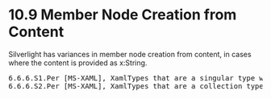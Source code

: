 <html dir="LTR" xmlns:mshelp="http://msdn.microsoft.com/mshelp" xmlns:ddue="http://ddue.schemas.microsoft.com/authoring/2003/5" xmlns:xlink="http://www.w3.org/1999/xlink" xmlns:tool="http://www.microsoft.com/tooltip"><body><input type="hidden" id="userDataCache" class="userDataStyle"><input type="hidden" id="hiddenScrollOffset"><img id="dropDownImage" style="display:none; height:0; width:0;" src="../local/drpdown.gif"><img id="dropDownHoverImage" style="display:none; height:0; width:0;" src="../local/drpdown_orange.gif"><img id="collapseImage" style="display:none; height:0; width:0;" src="../local/collapse.gif"><img id="expandImage" style="display:none; height:0; width:0;" src="../local/exp.gif"><img id="collapseAllImage" style="display:none; height:0; width:0;" src="../local/collall.gif"><img id="expandAllImage" style="display:none; height:0; width:0;" src="../local/expall.gif"><img id="copyImage" style="display:none; height:0; width:0;" src="../local/copycode.gif"><img id="copyHoverImage" style="display:none; height:0; width:0;" src="../local/copycodeHighlight.gif"><div id="header"><h1 class="heading">10.9 Member Node Creation from Content</h1></div><div id="mainSection"><div id="mainBody"><div id="allHistory" class="saveHistory" onsave="saveAll()" onload="loadAll()"></div>
			<div id="sectionSection0" class="section" name="collapseableSection"><content xmlns="http://ddue.schemas.microsoft.com/authoring/2003/5" xmlns:wsd="http://wsdev.schemas.microsoft.com/authoring/2008/2" xmlns:msxsl="urn:schemas-microsoft-com:xslt" xmlns:script="urn:script" xmlns:build="urn:build">
				</content></div><div id="sectionSection1" class="section" name="collapseableSection"><content xmlns="http://ddue.schemas.microsoft.com/authoring/2003/5" xmlns:wsd="http://wsdev.schemas.microsoft.com/authoring/2008/2" xmlns:msxsl="urn:schemas-microsoft-com:xslt" xmlns:script="urn:script" xmlns:build="urn:build">
					<p xmlns="">Silverlight has variances in member node creation from content, in cases where the content is provided as x:String.</p>
					<div id="code" xmlns=""><pre>6.6.6.S1.Per [MS-XAML], XamlTypes that are a singular type where x:String exists in [assignable to] should be processed as string content for a [content property]. Silverlight Xaml Documents are invalid if an x:String is found in this location. For example, &lt;Button&gt;hello world&lt;/Button&gt; is not allowed in a valid Silverlight Xaml Document to set Button’s property named “Content”, even though the XamlType of the [content property] (“Content”) for Button is x:Object and is thus assignable to x:String. 
6.6.6.S2.Per [MS-XAML], XamlTypes that are a collection type, where a type that is x:Object exists in [allowed types], should be processed as string content for a [content property]. Silverlight Xaml Documents are invalid if an x:String found in this location. For example, &lt;ItemsControl&gt;Item1&lt;/ItemsControl&gt; is not allowed in a valid Silverlight Xaml Document to set the ItemsControl’s property named “Items”, even though the XamlType of the [content property] for ItemsControl (“Items”)is x:Object and is thus assignable from x:String.</pre></div>
				</content></div><!--[if gte IE 5]>
			<tool:tip element="languageFilterToolTip" avoidmouse="false"/>
		<![endif]--></div><a name="feedback"></a><span></span></div></body></html>